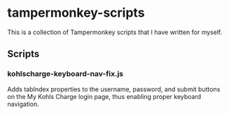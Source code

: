 # tampermonkey-scripts
This is a collection of Tampermonkey scripts that I have written for myself.

## Scripts

### kohlscharge-keyboard-nav-fix.js

Adds tabIndex properties to the username, password, and submit buttons on the My Kohls Charge login page, thus enabling proper keyboard navigation.
